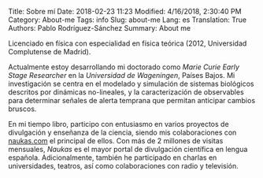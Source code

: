 Title: Sobre mí
Date: 2018-02-23 11:23
Modified: 4/16/2018, 2:30:40 PM
Category: About-me
Tags: info
Slug: about-me
Lang: es
Translation: True
Authors: Pablo Rodríguez-Sánchez
Summary: About me

Licenciado en física con especialidad en física teórica (2012, Universidad Complutense de Madrid).

Actualmente estoy desarrollando mi doctorado como  _Marie Curie Early Stage Researcher_ en la _Universidad de Wageningen_, Países Bajos. Mi investigación se centra en el modelado y simulación de sistemas biológicos descritos por dinámicas no-lineales, y la caracterización de observables para determinar señales de alerta temprana que permitan anticipar cambios bruscos.

En mi tiempo libro, participo con entusiasmo en varios proyectos de divulgación y enseñanza de la ciencia, siendo mis colaboraciones con [naukas.com](http://fuga.naukas.com) el principal de ellos. Con más de 2 millones de visitas mensuales, _Naukas_ es el mayor portal de divulgación científica en lengua española. Adicionalmente, también he participado en charlas en universidades, teatros, así como colaboraciones con radio y televisión.
